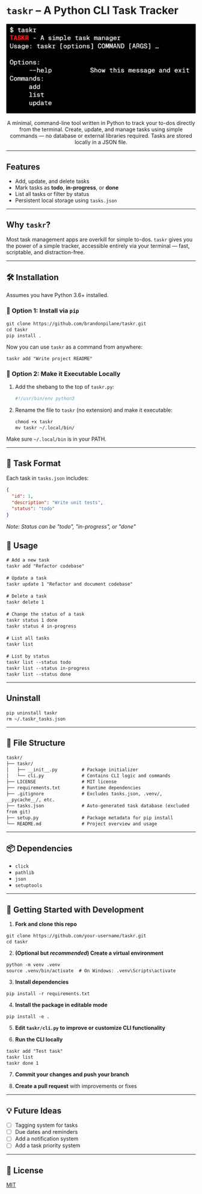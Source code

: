 # `taskr` – A Python CLI Task Tracker

<p align="center"> 
  <img src="./assets/demo.png" alt="taskr demo" width="600">
</p>

<p align="center">
   A minimal, command-line tool written in Python to track your to-dos directly from the terminal. Create, update, and manage tasks using simple commands — no database or external libraries required. Tasks are stored locally in a JSON file.
</p>
<!--
<p align="center">
   <a href="https://github.com/brandonpilane/taskr">
      <img src="https://img.shields.io/badge/license-MIT-blue.svg" alt="License: MIT">
   </a>
   <a href="https://github.com/brandonpilane/taskr/issues">
      <img src="https://img.shields.io/github/issues/brandonpilane/taskr.svg" alt="Issues">
   </a>
   <a href="https://github.com/brandonpilane/taskr/pulls">
      <img src="https://img.shields.io/github/issues-pr/brandonpilane/taskr.svg" alt="Pull Requests">
   </a>
   <a href="https://github.com/brandonpilane/taskr/stargazers">
      <img src="https://img.shields.io/github/stars/brandonpilane/taskr.svg?style=social&label=Star" alt="Stars">
   </a>
   <a href="https://twitter.com/intent/tweet?text=Check%20out%20taskr%20by%20%40brandonpilane%20https%3A%2F%2Fgithub.com%2Fbrandonpilane%2Ftaskr%20%F0%9F%91%8D">
      <img src="https://img.shields.io/twitter/url/https/github.com/brandonpilane/taskr.svg?style=social" alt="Tweet">
   </a>
</p>
-->

---

## Features

- Add, update, and delete tasks
- Mark tasks as **todo**, **in-progress**, or **done**
- List all tasks or filter by status
- Persistent local storage using `tasks.json`

---

## Why `taskr`?

Most task management apps are overkill for simple to-dos. `taskr` gives you the power of a simple tracker, accessible entirely via your terminal — fast, scriptable, and distraction-free.

---

## 🛠 Installation

Assumes you have Python 3.6+ installed.

### 🔹 Option 1: Install via `pip`

```shell
git clone https://github.com/brandonpilane/taskr.git
cd taskr
pip install .
```

Now you can use `taskr` as a command from anywhere:

```shell
taskr add "Write project README"
```

### 🔹 Option 2: Make it Executable Locally

1. Add the shebang to the top of `taskr.py`:

   ```python
   #!/usr/bin/env python3
   ```

2. Rename the file to `taskr` (no extension) and make it executable:

   ```shell
   chmod +x taskr
   mv taskr ~/.local/bin/
   ```

Make sure `~/.local/bin` is in your PATH.

---

## 🧾 Task Format

Each task in `tasks.json` includes:

```json
{
  "id": 1,
  "description": "Write unit tests",
  "status": "todo"
}
```

_Note: Status can be "todo", "in-progress", or "done"_

## 🧪 Usage

```shell
# Add a new task
taskr add "Refactor codebase"

# Update a task
taskr update 1 "Refactor and document codebase"

# Delete a task
taskr delete 1

# Change the status of a task
taskr status 1 done
taskr status 4 in-progress

# List all tasks
taskr list

# List by status
taskr list --status todo
taskr list --status in-progress
taskr list --status done
```

---

## Uninstall

```shell
pip uninstall taskr
rm ~/.taskr_tasks.json
```

---

## 📂 File Structure

```
taskr/
├── taskr/
│   ├── __init__.py         # Package initializer
│   └── cli.py              # Contains CLI logic and commands
├── LICENSE                 # MIT license
├── requirements.txt        # Runtime dependencies
├── .gitignore              # Excludes tasks.json, .venv/, __pycache__/, etc.
├── tasks.json              # Auto-generated task database (excluded from git)
├── setup.py                # Package metadata for pip install
└── README.md               # Project overview and usage
```

---

## 📦 Dependencies

- `click`
- `pathlib`
- `json`
- `setuptools`

---

## 🧠 Getting Started with Development

1. **Fork and clone this repo**

```shell
git clone https://github.com/your-username/taskr.git
cd taskr
```

2. **(Optional but _recommended_) Create a virtual environment**

```shell
python -m venv .venv
source .venv/bin/activate  # On Windows: .venv\Scripts\activate
```

3. **Install dependencies**

```shell
pip install -r requirements.txt
```

4. **Install the package in editable mode**

```shell
pip install -e .
```

5. **Edit `taskr/cli.py` to improve or customize CLI functionality**

6. **Run the CLI locally**

```shell
taskr add "Test task"
taskr list
taskr done 1
```

7. **Commit your changes and push your branch**

8. **Create a pull request** with improvements or fixes

---

## 💡 Future Ideas

- [ ] Tagging system for tasks
- [ ] Due dates and reminders
- [ ] Add a notification system
- [ ] Add a task priority system

---

## 📄 License

[MIT](./LICENSE)
